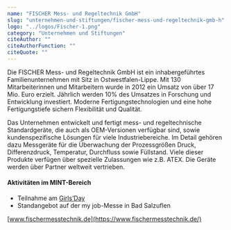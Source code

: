```yaml
---
name: "FISCHER Mess- und Regeltechnik GmbH"
slug: "unternehmen-und-stiftungen/fischer-mess-und-regeltechnik-gmb-h"
logo: "../logos/Fischer-1.png"
category: "Unternehmen und Stiftungen"
citeAuthor: ""
citeAuthorFunction: ""
citeQuote: ""
---
```


Die FISCHER Mess- und Regeltechnik GmbH ist ein inhabergeführtes Familienunternehmen mit Sitz in Ostwestfalen-Lippe. Mit 130 Mitarbeiterinnen und Mitarbeitern wurde in 2012 ein Umsatz von über 17 Mio. Euro erzielt. Jährlich werden 10% des Umsatzes in Forschung und Entwicklung investiert. Moderne Fertigungstechnologien und eine hohe Fertigungstiefe sichern Flexibilität und Qualität.

Das Unternehmen entwickelt und fertigt mess- und regeltechnische Standardgeräte, die auch als OEM-Versionen verfügbar sind, sowie kundenspezifische Lösungen für viele Industriebereiche. Im Detail gehören dazu Messgeräte für die Überwachung der Prozessgrößen Druck, Differenzdruck, Temperatur, Durchfluss sowie Füllstand. Viele dieser Produkte verfügen über spezielle Zulassungen wie z.B. ATEX. Die Geräte werden über Partner weltweit vertrieben.

#### Aktivitäten im MINT-Bereich

- Teilnahme am [Girls’Day](https://www.girls-day.de/)
- Standangebot auf der my job-Messe in Bad Salzuflen

[www.fischermesstechnik.de](https://www.fischermesstechnik.de/)
